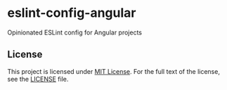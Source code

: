# eslint-config-angular
Opinionated ESLint config for Angular projects


## License

This project is licensed under [MIT License](http://opensource.org/licenses/MIT/).
For the full text of the license, see the [LICENSE](LICENSE) file.
